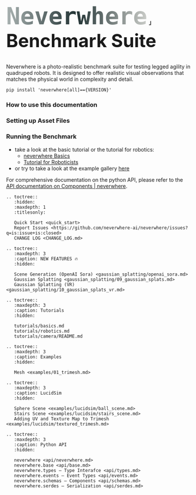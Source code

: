 <h1 class="full-width" style="font-size: 49px"><code style="font-size: 1.3em; background-clip: text; color: transparent; background-image: linear-gradient(to right, rgb(169 178 177), rgb(34 51 52), rgb(202 204 200));">Neverwhere</code> <span style="font-size: 0.3em; margin-left: -0.5em; margin-right:-0.4em;">｣</span> Benchmark Suite</h1>

<link rel="stylesheet" href="_static/title_resize.css">


Neverwhere is a photo-realistic benchmark suite for testing legged agility in quadruped robots. It is designed to offer realistic visual
observations that matches the physical world in complexity and detail.

```shell
pip install 'neverwhere[all]=={VERSION}'
```

### How to use this documentation

### Setting up Asset Files

### Running the Benchmark

- take a look at the basic tutorial or the tutorial for robotics:
    - [neverwhere Basics](tutorials/basics)
    - [Tutorial for Roboticists](tutorials/robotics)
- or try to take a look at the example gallery [here](examples/01_trimesh)

For comprehensive documentation on the python API, please refer to
the [API documentation on Components | neverwhere](https://neverwhere.readthedocs.com/en/latest/api/neverwhere.html).

<!-- prettier-ignore-start -->

```{eval-rst}
.. toctree::
   :hidden:
   :maxdepth: 1
   :titlesonly:

   Quick Start <quick_start>
   Report Issues <https://github.com/neverwhere-ai/neverwhere/issues?q=is:issue+is:closed>
   CHANGE LOG <CHANGE_LOG.md>
   
.. toctree::
   :maxdepth: 3
   :caption: NEW FEATURES 🔥
   :hidden:
   
   Scene Generation (OpenAI Sora) <gaussian_splatting/openai_sora.md>
   Gaussian Splatting <gaussian_splatting/09_gaussian_splats.md>
   Gaussian Splatting (VR) <gaussian_splatting/10_gaussian_splats_vr.md>
   
.. toctree::
   :maxdepth: 3
   :caption: Tutorials
   :hidden:
   
   tutorials/basics.md
   tutorials/robotics.md
   tutorials/camera/README.md
   
.. toctree::
   :maxdepth: 3
   :caption: Examples
   :hidden:
   
   Mesh <examples/01_trimesh.md>
   
.. toctree::
   :maxdepth: 3
   :caption: LucidSim
   :hidden:
   
   Sphere Scene <examples/lucidsim/ball_scene.md>
   Stairs Scene <examples/lucidsim/stairs_scene.md>
   Adding UV and Texture Map to Trimesh <examples/lucidsim/textured_trimesh.md>

.. toctree::
   :maxdepth: 3
   :caption: Python API
   :hidden:
   
   neverwhere <api/neverwhere.md>
   neverwhere.base <api/base.md>
   neverwhere.types — Type Interafce <api/types.md>
   neverwhere.events — Event Types <api/events.md>
   neverwhere.schemas — Components <api/schemas.md>
   neverwhere.serdes — Serialization <api/serdes.md>
    
```
